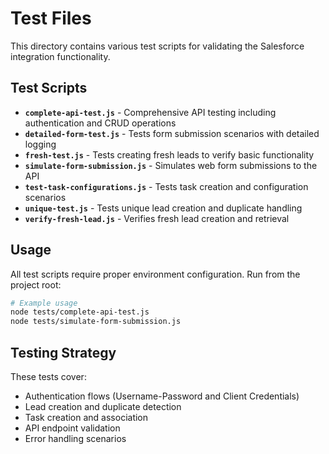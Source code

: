 # Test Files

This directory contains various test scripts for validating the Salesforce integration functionality.

## Test Scripts

- **`complete-api-test.js`** - Comprehensive API testing including authentication and CRUD operations
- **`detailed-form-test.js`** - Tests form submission scenarios with detailed logging
- **`fresh-test.js`** - Tests creating fresh leads to verify basic functionality
- **`simulate-form-submission.js`** - Simulates web form submissions to the API
- **`test-task-configurations.js`** - Tests task creation and configuration scenarios
- **`unique-test.js`** - Tests unique lead creation and duplicate handling
- **`verify-fresh-lead.js`** - Verifies fresh lead creation and retrieval

## Usage

All test scripts require proper environment configuration. Run from the project root:

```bash
# Example usage
node tests/complete-api-test.js
node tests/simulate-form-submission.js
```

## Testing Strategy

These tests cover:
- Authentication flows (Username-Password and Client Credentials)
- Lead creation and duplicate detection
- Task creation and association
- API endpoint validation
- Error handling scenarios
